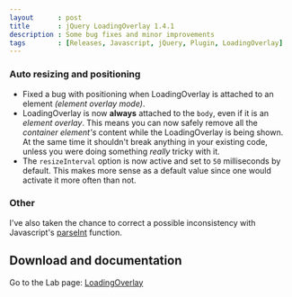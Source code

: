 ```yaml
---
layout      : post
title       : jQuery LoadingOverlay 1.4.1
description : Some bug fixes and minor improvements
tags        : [Releases, Javascript, jQuery, Plugin, LoadingOverlay]
---
```



### Auto resizing and positioning

- Fixed a bug with positioning when LoadingOverlay is attached to an element *(element overlay mode)*.
- LoadingOverlay is now **always** attached to the `body`, even if it is an *element overlay*. This means you can now safely remove all the *container element's* content while the LoadingOverlay is being shown. At the same time it shouldn't break anything in your existing code, unless you were doing something *really* tricky with it.
- The `resizeInterval` option is now active and set to `50` milliseconds by default. This makes more sense as a default value since one would activate it more often than not.


### Other
I've also taken the chance to correct a possible inconsistency with Javascript's [parseInt](https://developer.mozilla.org/en-US/docs/Web/JavaScript/Reference/Global_Objects/parseInt) function.


## Download and documentation

Go to the Lab page: [LoadingOverlay](/labs/jquery-loading-overlay/)
